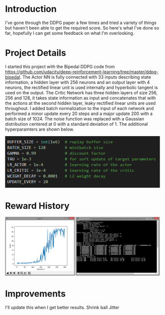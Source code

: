 # Introduction
I've gone through the DDPG paper a few times and tried a variety of things but haven't been able to get the required score. So here's what I've done so far, hopefully I can get some feedback on what I'm overlooking.

# Project Details
I started this project with the Bipedal DDPG code from https://github.com/udacity/deep-reinforcement-learning/tree/master/ddpg-bipedal. The Actor NN is fully connected with 33 inputs describing state information, a hidden layer with 256 neurons and an output layer with 4 neurons, the rectified linear unit is used internally and hyperbolic tangent is used on the output. The Critic Network has three hidden layers of size 256, 256 and 128, it takes state information as input and concatenates that with the actions at the second hidden layer, leaky rectified linear units are used throughout. I added batch normalization to the input of each network and performed a minor update every 20 steps and a major update 200 with a batch size of 1024. The noise function was replaced with a Gaussian distribution centered at 0 with a standard deviation of 1. The additional hyperparamters are shown below.

![Hyperparameters](images/hyper.png)

# Reward History

![Training Profile](images/training.png)

# Improvements
I'll update this when I get better results.
Shrink ball
Jitter
